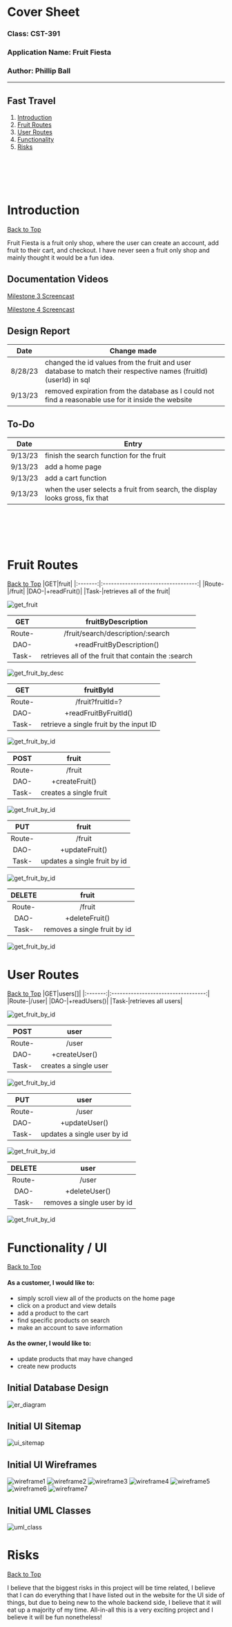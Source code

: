 # Cover Sheet

### Class: CST-391
### Application Name: Fruit Fiesta
### Author: Phillip Ball


---
## Fast Travel
1. [Introduction](#introduction)
2. [Fruit Routes](#fruit-routes)
3. [User Routes](#user-routes)
3. [Functionality](#functionality--ui)
4. [Risks](#risks)

<br>
<br>
<br>
<br>

# Introduction

[Back to Top](#cover-sheet)

Fruit Fiesta is a fruit only shop, where the user can create an account, add fruit to their cart, and checkout. I have never seen a fruit only shop and mainly thought it would be a fun idea. 

## Documentation Videos

[Milestone 3 Screencast](https://www.youtube.com/watch?v=H2ZXxgh3xb4)

[Milestone 4 Screencast](https://www.youtube.com/watch?v=fiotvay9-ZY)

## Design Report

|Date|Change made|
|:-------:|----------------------------------|
|8/28/23|changed the id values from the fruit and user database to match their respective names (fruitId)(userId) in sql|
|9/13/23|removed expiration from the database as I could not find a reasonable use for it inside the website|

## To-Do

|Date|Entry|
|:-------:|----------------------------------|
|9/13/23|finish the search function for the fruit|
|9/13/23|add a home page|
|9/13/23|add a cart function|
|9/13/23|when the user selects a fruit from search, the display looks gross, fix that|


<br>
<br>
<br>
<br>

# Fruit Routes
[Back to Top](#cover-sheet)
|GET|fruit|
|:-------:|:----------------------------------:|
|Route-|/fruit|
|DAO-|+readFruit()|
|Task-|retrieves all of the fruit|

![get_fruit](docs/get_fruit.png)

|GET|fruitByDescription|
|:-------:|:----------------------------------:|
|Route-|/fruit/search/description/:search|
|DAO-|+readFruitByDescription()|
|Task-|retrieves all of the fruit that contain the :search|

![get_fruit_by_desc](docs/get_fruit_by_desc.png)

|GET|fruitById|
|:-------:|:----------------------------------:|
|Route-|/fruit?fruitId=?|
|DAO-|+readFruitByFruitId()|
|Task-|retrieve a single fruit by the input ID|

![get_fruit_by_id](docs/get_fruit_by_id.png)

|POST|fruit|
|:-------:|:----------------------------------:|
|Route-|/fruit|
|DAO-|+createFruit()|
|Task-|creates a single fruit|

![get_fruit_by_id](docs/post_fruit.png)

|PUT|fruit|
|:-------:|:----------------------------------:|
|Route-|/fruit|
|DAO-|+updateFruit()|
|Task-|updates a single fruit by id|

![get_fruit_by_id](docs/put_fruit.png)

|DELETE|fruit|
|:-------:|:----------------------------------:|
|Route-|/fruit|
|DAO-|+deleteFruit()|
|Task-|removes a single fruit by id|

![get_fruit_by_id](docs/delete_fruit.png)

# User Routes
[Back to Top](#cover-sheet)
|GET|users[]|
|:-------:|:----------------------------------:|
|Route-|/user|
|DAO-|+readUsers()|
|Task-|retrieves all users|

![get_fruit_by_id](docs/get_user.png)

|POST|user|
|:-------:|:----------------------------------:|
|Route-|/user|
|DAO-|+createUser()|
|Task-|creates a single user|

![get_fruit_by_id](docs/post_user.png)

|PUT|user|
|:-------:|:----------------------------------:|
|Route-|/user|
|DAO-|+updateUser()|
|Task-|updates a single user by id|

![get_fruit_by_id](docs/put_user.png)

|DELETE|user|
|:-------:|:----------------------------------:|
|Route-|/user|
|DAO-|+deleteUser()|
|Task-|removes a single user by id|

![get_fruit_by_id](docs/delete_user.png)

# Functionality / UI
[Back to Top](#cover-sheet)
<h4>As a customer, I would like to:</h4>

- simply scroll view all of the products on the home page
- click on a product and view details
- add a product to the cart
- find specific products on search
- make an account to save information

<h4>As the owner, I would like to:</h4>

- update products that may have changed 
- create new products 

## Initial Database Design

![er_diagram](docs/er_diagram.png)

## Initial UI Sitemap

![ui_sitemap](docs/ui_sitemap.png)

## Initial UI Wireframes

![wireframe1](docs/wirefram_ui1.png)
![wireframe2](docs/wirefram_ui2.png)
![wireframe3](docs/wirefram_ui3.png)
![wireframe4](docs/wirefram_ui4.png)
![wireframe5](docs/wirefram_ui5.png)
![wireframe6](docs/wirefram_ui6.png)
![wireframe7](docs/wirefram_ui7.png)

## Initial UML Classes

![uml_class](docs/uml_class.png)

# Risks
[Back to Top](#cover-sheet)

I believe that the biggest risks in this project will be time related, I believe that I can do everything that I have listed out in the website for the UI side of things, but due to being new to the whole backend side, I believe that it will eat up a majority of my time. All-in-all this is a very exciting project and I believe it will be fun nonetheless! 
